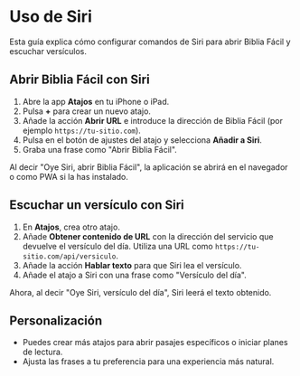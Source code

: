 # Uso de Siri

Esta guía explica cómo configurar comandos de Siri para abrir Biblia Fácil y escuchar versículos.

## Abrir Biblia Fácil con Siri
1. Abre la app **Atajos** en tu iPhone o iPad.
2. Pulsa **+** para crear un nuevo atajo.
3. Añade la acción **Abrir URL** e introduce la dirección de Biblia Fácil (por ejemplo `https://tu-sitio.com`).
4. Pulsa en el botón de ajustes del atajo y selecciona **Añadir a Siri**.
5. Graba una frase como "Abrir Biblia Fácil".

Al decir "Oye Siri, abrir Biblia Fácil", la aplicación se abrirá en el navegador o como PWA si la has instalado.

## Escuchar un versículo con Siri
1. En **Atajos**, crea otro atajo.
2. Añade **Obtener contenido de URL** con la dirección del servicio que devuelve el versículo del día.
   Utiliza una URL como `https://tu-sitio.com/api/versiculo`.
3. Añade la acción **Hablar texto** para que Siri lea el versículo.
4. Añade el atajo a Siri con una frase como "Versículo del día".

Ahora, al decir "Oye Siri, versículo del día", Siri leerá el texto obtenido.

## Personalización
- Puedes crear más atajos para abrir pasajes específicos o iniciar planes de lectura.
- Ajusta las frases a tu preferencia para una experiencia más natural.
